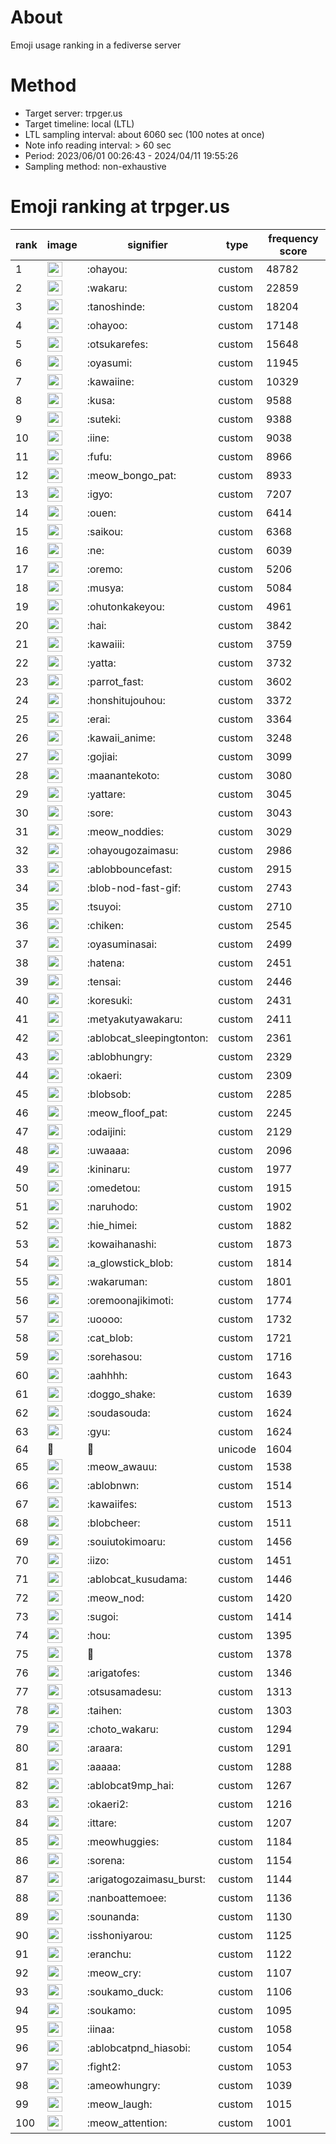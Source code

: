 # About
Emoji usage ranking in a fediverse server

# Method
- Target server: trpger.us
- Target timeline: local (LTL)
- LTL sampling interval: about 6060 sec (100 notes at once)
- Note info reading interval: > 60 sec
- Period: 2023/06/01 00:26:43 - 2024/04/11 19:55:26 
- Sampling method: non-exhaustive

# Emoji ranking at trpger.us

|rank|image|signifier|type|frequency score|
|----|----|----|----|----|
|1|<img height="24" src="https://trpger.us/emoji/ohayou.webp">|:ohayou:|custom|48782|
|2|<img height="24" src="https://trpger.us/emoji/wakaru.webp">|:wakaru:|custom|22859|
|3|<img height="24" src="https://trpger.us/emoji/tanoshinde.webp">|:tanoshinde:|custom|18204|
|4|<img height="24" src="https://trpger.us/emoji/ohayoo.webp">|:ohayoo:|custom|17148|
|5|<img height="24" src="https://trpger.us/emoji/otsukarefes.webp">|:otsukarefes:|custom|15648|
|6|<img height="24" src="https://trpger.us/emoji/oyasumi.webp">|:oyasumi:|custom|11945|
|7|<img height="24" src="https://trpger.us/emoji/kawaiine.webp">|:kawaiine:|custom|10329|
|8|<img height="24" src="https://trpger.us/emoji/kusa.webp">|:kusa:|custom|9588|
|9|<img height="24" src="https://trpger.us/emoji/suteki.webp">|:suteki:|custom|9388|
|10|<img height="24" src="https://trpger.us/emoji/iine.webp">|:iine:|custom|9038|
|11|<img height="24" src="https://trpger.us/emoji/fufu.webp">|:fufu:|custom|8966|
|12|<img height="24" src="https://trpger.us/emoji/meow_bongo_pat.webp">|:meow_bongo_pat:|custom|8933|
|13|<img height="24" src="https://trpger.us/emoji/igyo.webp">|:igyo:|custom|7207|
|14|<img height="24" src="https://trpger.us/emoji/ouen.webp">|:ouen:|custom|6414|
|15|<img height="24" src="https://trpger.us/emoji/saikou.webp">|:saikou:|custom|6368|
|16|<img height="24" src="https://trpger.us/emoji/ne.webp">|:ne:|custom|6039|
|17|<img height="24" src="https://trpger.us/emoji/oremo.webp">|:oremo:|custom|5206|
|18|<img height="24" src="https://trpger.us/emoji/musya.webp">|:musya:|custom|5084|
|19|<img height="24" src="https://trpger.us/emoji/ohutonkakeyou.webp">|:ohutonkakeyou:|custom|4961|
|20|<img height="24" src="https://trpger.us/emoji/hai.webp">|:hai:|custom|3842|
|21|<img height="24" src="https://trpger.us/emoji/kawaiii.webp">|:kawaiii:|custom|3759|
|22|<img height="24" src="https://trpger.us/emoji/yatta.webp">|:yatta:|custom|3732|
|23|<img height="24" src="https://trpger.us/emoji/parrot_fast.webp">|:parrot_fast:|custom|3602|
|24|<img height="24" src="https://trpger.us/emoji/honshitujouhou.webp">|:honshitujouhou:|custom|3372|
|25|<img height="24" src="https://trpger.us/emoji/erai.webp">|:erai:|custom|3364|
|26|<img height="24" src="https://trpger.us/emoji/kawaii_anime.webp">|:kawaii_anime:|custom|3248|
|27|<img height="24" src="https://trpger.us/emoji/gojiai.webp">|:gojiai:|custom|3099|
|28|<img height="24" src="https://trpger.us/emoji/maanantekoto.webp">|:maanantekoto:|custom|3080|
|29|<img height="24" src="https://trpger.us/emoji/yattare.webp">|:yattare:|custom|3045|
|30|<img height="24" src="https://trpger.us/emoji/sore.webp">|:sore:|custom|3043|
|31|<img height="24" src="https://trpger.us/emoji/meow_noddies.webp">|:meow_noddies:|custom|3029|
|32|<img height="24" src="https://trpger.us/emoji/ohayougozaimasu.webp">|:ohayougozaimasu:|custom|2986|
|33|<img height="24" src="https://trpger.us/emoji/ablobbouncefast.webp">|:ablobbouncefast:|custom|2915|
|34|<img height="24" src="https://trpger.us/emoji/blob-nod-fast-gif.webp">|:blob-nod-fast-gif:|custom|2743|
|35|<img height="24" src="https://trpger.us/emoji/tsuyoi.webp">|:tsuyoi:|custom|2710|
|36|<img height="24" src="https://trpger.us/emoji/chiken.webp">|:chiken:|custom|2545|
|37|<img height="24" src="https://trpger.us/emoji/oyasuminasai.webp">|:oyasuminasai:|custom|2499|
|38|<img height="24" src="https://trpger.us/emoji/hatena.webp">|:hatena:|custom|2451|
|39|<img height="24" src="https://trpger.us/emoji/tensai.webp">|:tensai:|custom|2446|
|40|<img height="24" src="https://trpger.us/emoji/koresuki.webp">|:koresuki:|custom|2431|
|41|<img height="24" src="https://trpger.us/emoji/metyakutyawakaru.webp">|:metyakutyawakaru:|custom|2411|
|42|<img height="24" src="https://trpger.us/emoji/ablobcat_sleepingtonton.webp">|:ablobcat_sleepingtonton:|custom|2361|
|43|<img height="24" src="https://trpger.us/emoji/ablobhungry.webp">|:ablobhungry:|custom|2329|
|44|<img height="24" src="https://trpger.us/emoji/okaeri.webp">|:okaeri:|custom|2309|
|45|<img height="24" src="https://trpger.us/emoji/blobsob.webp">|:blobsob:|custom|2285|
|46|<img height="24" src="https://trpger.us/emoji/meow_floof_pat.webp">|:meow_floof_pat:|custom|2245|
|47|<img height="24" src="https://trpger.us/emoji/odaijini.webp">|:odaijini:|custom|2129|
|48|<img height="24" src="https://trpger.us/emoji/uwaaaa.webp">|:uwaaaa:|custom|2096|
|49|<img height="24" src="https://trpger.us/emoji/kininaru.webp">|:kininaru:|custom|1977|
|50|<img height="24" src="https://trpger.us/emoji/omedetou.webp">|:omedetou:|custom|1915|
|51|<img height="24" src="https://trpger.us/emoji/naruhodo.webp">|:naruhodo:|custom|1902|
|52|<img height="24" src="https://trpger.us/emoji/hie_himei.webp">|:hie_himei:|custom|1882|
|53|<img height="24" src="https://trpger.us/emoji/kowaihanashi.webp">|:kowaihanashi:|custom|1873|
|54|<img height="24" src="https://trpger.us/emoji/a_glowstick_blob.webp">|:a_glowstick_blob:|custom|1814|
|55|<img height="24" src="https://trpger.us/emoji/wakaruman.webp">|:wakaruman:|custom|1801|
|56|<img height="24" src="https://trpger.us/emoji/oremoonajikimoti.webp">|:oremoonajikimoti:|custom|1774|
|57|<img height="24" src="https://trpger.us/emoji/uoooo.webp">|:uoooo:|custom|1732|
|58|<img height="24" src="https://trpger.us/emoji/cat_blob.webp">|:cat_blob:|custom|1721|
|59|<img height="24" src="https://trpger.us/emoji/sorehasou.webp">|:sorehasou:|custom|1716|
|60|<img height="24" src="https://trpger.us/emoji/aahhhh.webp">|:aahhhh:|custom|1643|
|61|<img height="24" src="https://trpger.us/emoji/doggo_shake.webp">|:doggo_shake:|custom|1639|
|62|<img height="24" src="https://trpger.us/emoji/soudasouda.webp">|:soudasouda:|custom|1624|
|63|<img height="24" src="https://trpger.us/emoji/gyu.webp">|:gyu:|custom|1624|
|64|🍮|🍮|unicode|1604|
|65|<img height="24" src="https://trpger.us/emoji/meow_awauu.webp">|:meow_awauu:|custom|1538|
|66|<img height="24" src="https://trpger.us/emoji/ablobnwn.webp">|:ablobnwn:|custom|1514|
|67|<img height="24" src="https://trpger.us/emoji/kawaiifes.webp">|:kawaiifes:|custom|1513|
|68|<img height="24" src="https://trpger.us/emoji/blobcheer.webp">|:blobcheer:|custom|1511|
|69|<img height="24" src="https://trpger.us/emoji/souiutokimoaru.webp">|:souiutokimoaru:|custom|1456|
|70|<img height="24" src="https://trpger.us/emoji/iizo.webp">|:iizo:|custom|1451|
|71|<img height="24" src="https://trpger.us/emoji/ablobcat_kusudama.webp">|:ablobcat_kusudama:|custom|1446|
|72|<img height="24" src="https://trpger.us/emoji/meow_nod.webp">|:meow_nod:|custom|1420|
|73|<img height="24" src="https://trpger.us/emoji/sugoi.webp">|:sugoi:|custom|1414|
|74|<img height="24" src="https://trpger.us/emoji/hou.webp">|:hou:|custom|1395|
|75|<img height="24" src="https://trpger.us/emoji/birthday.webp">|:birthday:|custom|1378|
|76|<img height="24" src="https://trpger.us/emoji/arigatofes.webp">|:arigatofes:|custom|1346|
|77|<img height="24" src="https://trpger.us/emoji/otsusamadesu.webp">|:otsusamadesu:|custom|1313|
|78|<img height="24" src="https://trpger.us/emoji/taihen.webp">|:taihen:|custom|1303|
|79|<img height="24" src="https://trpger.us/emoji/choto_wakaru.webp">|:choto_wakaru:|custom|1294|
|80|<img height="24" src="https://trpger.us/emoji/araara.webp">|:araara:|custom|1291|
|81|<img height="24" src="https://trpger.us/emoji/aaaaa.webp">|:aaaaa:|custom|1288|
|82|<img height="24" src="https://trpger.us/emoji/ablobcat9mp_hai.webp">|:ablobcat9mp_hai:|custom|1267|
|83|<img height="24" src="https://trpger.us/emoji/okaeri2.webp">|:okaeri2:|custom|1216|
|84|<img height="24" src="https://trpger.us/emoji/ittare.webp">|:ittare:|custom|1207|
|85|<img height="24" src="https://trpger.us/emoji/meowhuggies.webp">|:meowhuggies:|custom|1184|
|86|<img height="24" src="https://trpger.us/emoji/sorena.webp">|:sorena:|custom|1154|
|87|<img height="24" src="https://trpger.us/emoji/arigatogozaimasu_burst.webp">|:arigatogozaimasu_burst:|custom|1144|
|88|<img height="24" src="https://trpger.us/emoji/nanboattemoee.webp">|:nanboattemoee:|custom|1136|
|89|<img height="24" src="https://trpger.us/emoji/sounanda.webp">|:sounanda:|custom|1130|
|90|<img height="24" src="https://trpger.us/emoji/isshoniyarou.webp">|:isshoniyarou:|custom|1125|
|91|<img height="24" src="https://trpger.us/emoji/eranchu.webp">|:eranchu:|custom|1122|
|92|<img height="24" src="https://trpger.us/emoji/meow_cry.webp">|:meow_cry:|custom|1107|
|93|<img height="24" src="https://trpger.us/emoji/soukamo_duck.webp">|:soukamo_duck:|custom|1106|
|94|<img height="24" src="https://trpger.us/emoji/soukamo.webp">|:soukamo:|custom|1095|
|95|<img height="24" src="https://trpger.us/emoji/iinaa.webp">|:iinaa:|custom|1058|
|96|<img height="24" src="https://trpger.us/emoji/ablobcatpnd_hiasobi.webp">|:ablobcatpnd_hiasobi:|custom|1054|
|97|<img height="24" src="https://trpger.us/emoji/fight2.webp">|:fight2:|custom|1053|
|98|<img height="24" src="https://trpger.us/emoji/ameowhungry.webp">|:ameowhungry:|custom|1039|
|99|<img height="24" src="https://trpger.us/emoji/meow_laugh.webp">|:meow_laugh:|custom|1015|
|100|<img height="24" src="https://trpger.us/emoji/meow_attention.webp">|:meow_attention:|custom|1001|
